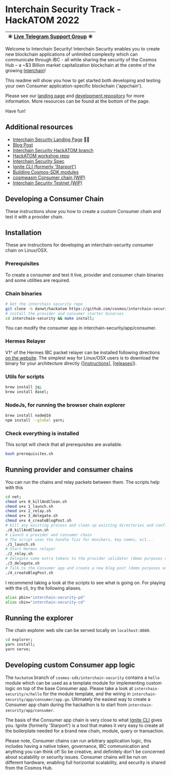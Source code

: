 # Interchain Security Track - HackATOM 2022

| ⚛️ [Live Telegram Support Group](https://t.me/+oT1xkO8kBHJiZTdh) ⚛️ |
| -------- |

Welcome to Interchain Security! Interchain Security enables you to create new blockchain applications of unlimited complexity which can communicate through IBC - all while sharing the security of the Cosmos Hub – a ~$3 Billion market capitalization blockchain at the centre of the growing [Interchain](https://mapofzones.com/?testnet=false&period=24&tableOrderBy=ibcVolume&tableOrderSort=desc&zone=cosmoshub-4)!

This readme will show you how to get started both developing and testing your own Consumer application-specific blockchain ('appchain').

Please see our [landing page](https://interchainsecurity.dev/) and [development repository](https://github.com/cosmos/interchain-security/tree/danwt/hackatom) for more information. More resources can be found at the bottom of the page.

Have fun!

## Additional resources

- [Interchain Security Landing Page](https://interchainsecurity.dev/) 🚀🚀
- [Blog Post](https://informal.systems/2022/05/09/building-with-interchain-security/)
- [Interchain Security HackATOM branch](https://github.com/cosmos/interchain-security/tree/danwt/hackatom)
- [HackATOM workshop repo](https://github.com/danwt/hackatom)
- [Interchain Security Spec](https://github.com/cosmos/ibc/tree/marius/ccv/spec/app/ics-028-cross-chain-validation)
- [Ignite CLI (formerly 'Starport')](https://docs.ignite.com/)
- [Building Cosmos-SDK modules](https://github.com/cosmos/cosmos-sdk/tree/main/docs/building-modules)
- [cosmwasm Consumer chain (WIP)](https://github.com/Ethernal-Tech/consumer-chain-tool)
- [Interchain Security Testnet (WIP)](https://github.com/sainoe/IS-testnet)

## Developing a Consumer Chain

These instructions show you how to create a custom Consumer chain and test it with a provider chain.

## Installation

These are instructions for developing an interchain-security consumer chain on Linux/OSX.

### Prerequisites

To create a consumer and test it live, provider and consumer chain binaries and some utilities are required.

### Chain binaries

```bash
# Get the interchain security repo
git clone -b danwt/hackatom https://github.com/cosmos/interchain-security.git;
# install the provider and consumer starter binaries
cd interchain-security && make install;
```

You can modify the consumer app in interchain-security/app/consumer.

### Hermes Relayer

V1^ of the Hermes IBC packet relayer can be installed following directions [on the website](https://hermes.informal.systems/installation.html). The simplest way for Linux/OSX users is to download the binary for your architecture directly ([[instructions]](https://hermes.informal.systems/installation.html#install-by-downloading), [[releases]](https://github.com/informalsystems/ibc-rs/releases)).

### Utils for scripts

```bash
brew install jq;
brew install dasel;
```

### NodeJs, for running the browser chain explorer

```bash
brew install node@16
npm install --global yarn;
```

### Check everything is installed

This script will check that all prerequisites are available.

```bash
bash prerequisites.sh
```

## Running provider and consumer chains

You can run the chains and relay packets between them. The scripts help with this

```bash
cd net;
chmod u+x 0_killAndClean.sh
chmod u+x 1_launch.sh
chmod u+x 2_relay.sh
chmod u+x 3_delegate.sh
chmod u+x 4_createBlogPost.sh
# Kill any existing process and clean up existing directories and configurations
./0_killAndClean.sh
# Launch a provider and consumer chain
# The script uses the handle fizz for monikers, key names, ect...
./1_launch.sh
# Start Hermes relayer
./2_relay.sh
# Delegate some extra tokens to the provider validator (demo purposes only, optional)
./3_delegate.sh
# Talk to the Consumer app and create a new blog post (demo purposes only, optional)
./4_createBlogPost.sh
```

I recommend taking a look at the scripts to see what is going on. For playing with the cli, try the following aliases.

```bash
alias pbin="interchain-security-pd"
alias cbin="interchain-security-cd"
```

## Running the explorer

The chain explorer web site can be served locally on `localhost:8080`.

```bash
cd explorer;
yarn install;
yarn serve;
```

## Developing custom Consumer app logic

The `hackatom` branch of `cosmos-sdk/interchain-security` contains a `hello` module which can be used as a template module for implementing custom logic on top of the base Consumer app. Please take a look at `interchain-security/x/hello` for the module template, and the wiring in `interchain-security/app/consumer/app.go`. Ultimately the easiest way to create a Consumer app chain during the hackathon is to start from `interchain-security/app/consumer`.

The basis of the Consumer app chain is very close to what [Ignite CLI](https://docs.ignite.com/) gives you. Ignite (formerly 'Starport') is a tool that makes it very easy to create all the boilerplate needed for a brand new chain, module, query or transaction.

Please note, Consumer chains can run arbitrary application logic, this includes having a native token, governance, IBC communication and anything you can think of! So be creative, and definitely don't be concerned about scalability or security issues. Consumer chains will be run on different hardware, enabling full horizontal scalability, and security is shared from the Cosmos Hub.
